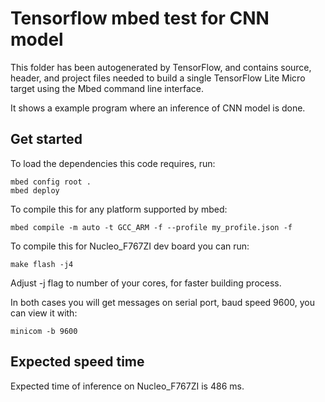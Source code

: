 # Tensorflow mbed test for CNN model

This folder has been autogenerated by TensorFlow, and contains source, header,
and project files needed to build a single TensorFlow Lite Micro target using
the Mbed command line interface.

It shows a example program where an inference of CNN model is done.


## Get started

To load the dependencies this code requires, run:

```
mbed config root .
mbed deploy
```

To compile this for any platform supported by mbed:

```
mbed compile -m auto -t GCC_ARM -f --profile my_profile.json -f
```

To compile this for Nucleo_F767ZI dev board you can run:

```
make flash -j4
```

Adjust -j flag to number of your cores, for faster building process.


In both cases you will get messages on serial port, baud speed 9600, you can view it with:
```
minicom -b 9600
```

## Expected speed time

Expected time of inference on Nucleo_F767ZI is 486 ms.

